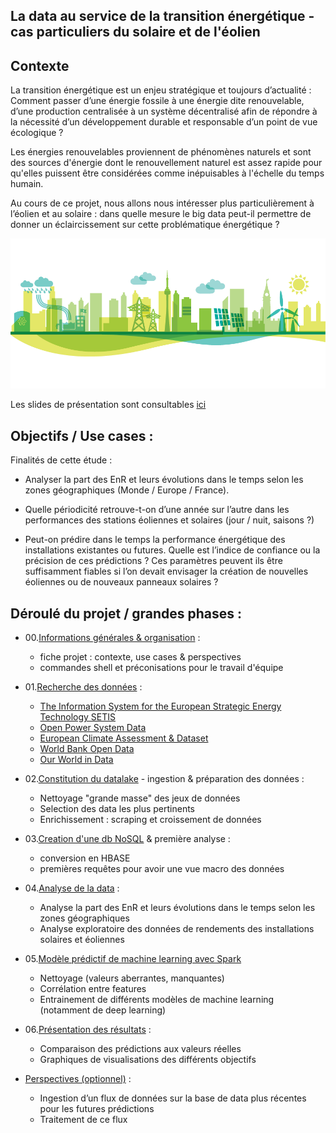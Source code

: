 ## La data au service de la transition énergétique - cas particuliers du solaire et de l'éolien

## Contexte

La transition énergétique est un enjeu stratégique et toujours d’actualité : Comment passer d’une énergie fossile à une énergie dite renouvelable, d’une production centralisée à un système décentralisé afin de répondre à la nécessité d’un développement durable et responsable d’un point de vue écologique ? 

Les énergies renouvelables proviennent de phénomènes naturels et sont des sources d'énergie dont le renouvellement naturel est assez rapide pour qu'elles puissent être considérées comme inépuisables à l'échelle du temps humain.

Au cours de ce projet, nous allons nous intéresser plus particulièrement à l’éolien et au solaire : dans quelle mesure le big data peut-il permettre de donner un éclaircissement sur cette problématique énergétique ?

![Alt text](https://github.com/obrunet/Big_Data_Renewable_energies/blob/master/banner.png)

Les slides de présentation sont consultables [ici](https://github.com/obrunet/Big_Data_Renewable_energies/tree/master/20200109_presentation.pdf)

## Objectifs / Use cases :

Finalités de cette étude :

-	Analyser la part des EnR et leurs évolutions dans le temps selon les zones géographiques (Monde / Europe / France).

-	Quelle périodicité retrouve-t-on d’une année sur l’autre dans les performances des stations éoliennes et solaires (jour / nuit, saisons ?)

-	Peut-on prédire dans le temps la performance énergétique des installations existantes ou futures. Quelle est l’indice de confiance ou la précision de ces prédictions ? Ces paramètres peuvent ils être suffisamment fiables si l’on devait envisager la création de nouvelles éoliennes ou de nouveaux panneaux solaires ?


## Déroulé du projet / grandes phases : 

-	00.[Informations générales & organisation](https://github.com/obrunet/Big_Data_Renewable_energies/tree/master/00_infos_organisation) :
	- fiche projet : contexte, use cases & perspectives
	- commandes shell et préconisations pour le travail d'équipe

-	01.[Recherche des données](https://github.com/obrunet/Big_Data_Renewable_energies/tree/master/01_datasets) : 
	- [The Information System for the European Strategic Energy Technology SETIS](https://setis.ec.europa.eu/)
	- [Open Power System Data](https://open-power-system-data.org/)
	- [European Climate Assessment & Dataset](https://www.ecad.eu/)
	- [World Bank Open Data](https://data.worldbank.org/)
	- [Our World in Data](https://ourworldindata.org/)

-	02.[Constitution du datalake](https://github.com/obrunet/Big_Data_Renewable_energies/tree/master/02_datalake) - ingestion & préparation des données :
	- Nettoyage "grande masse" des jeux de données
	- Selection des data les plus pertinents
	- Enrichissement : scraping et croissement de données

-	03.[Creation d'une db NoSQL](https://github.com/obrunet/Big_Data_Renewable_energies/tree/master/03_NoSql) & première analyse :
	- conversion en HBASE
	- premières requêtes pour avoir une vue macro des données


-	04.[Analyse de la data](https://github.com/obrunet/Big_Data_Renewable_energies/tree/master/04_data_analysis) :
	- Analyse la part des EnR et leurs évolutions dans le temps selon les zones géographiques
	- Analyse exploratoire des données de rendements des installations solaires et éoliennes

-	05.[Modèle prédictif de machine learning avec Spark](https://github.com/obrunet/Big_Data_Renewable_energies/tree/master/05_machine_learning)
    - Nettoyage (valeurs aberrantes, manquantes)
    - Corrélation entre features
    - Entrainement de différents modèles de machine learning (notamment de deep learning)

-	06.[Présentation des résultats](https://github.com/obrunet/Big_Data_Renewable_energies/tree/master/06_resultats) :
    -	Comparaison des prédictions aux valeurs réelles
    -	Graphiques de visualisations des différents objectifs

-	[Perspectives (optionnel)](https://github.com/obrunet/Big_Data_Renewable_energies/tree/master/07_perspectives) :
    -	Ingestion d’un flux de données sur la base de data plus récentes pour les futures prédictions
    -	Traitement de ce flux
